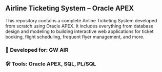 ## Airline Ticketing System – Oracle APEX
This repository contains a complete Airline Ticketing System developed from scratch using Oracle APEX. It includes everything from database design and modeling to building interactive web applications for ticket booking, flight scheduling, frequent flyer management, and more.

### 📌 Developed for: GW AIR
### 🛠 Tools: Oracle APEX, SQL, PL/SQL
